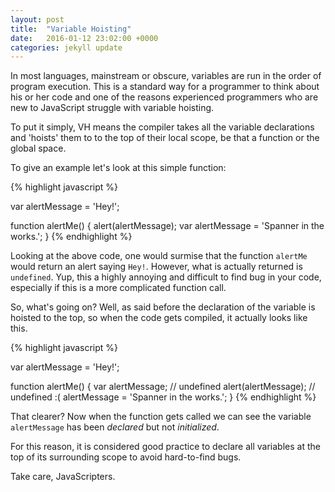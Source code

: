 ```yaml
---
layout: post
title:  "Variable Hoisting"
date:   2016-01-12 23:02:00 +0000
categories: jekyll update
---
```

In most languages, mainstream or obscure, variables are run in the order of program execution. This is a standard way for a programmer to think about
his or her code and one of the reasons experienced programmers who are new to JavaScript struggle with variable hoisting.

To put it simply, VH means the compiler takes all the variable declarations and 'hoists' them to to the top of their local scope, be that a function or the global space.

To give an example let's look at this simple function:

{% highlight javascript %}

var alertMessage = 'Hey!';

function alertMe() {
  alert(alertMessage);
  var alertMessage = 'Spanner in the works.';
}
{% endhighlight %}

Looking at the above code, one would surmise that the function `alertMe` would return an alert saying `Hey!`. However, what is actually returned is
`undefined`. Yup, this a highly annoying and difficult to find bug in your code, especially if this is a more complicated function call.

So, what's going on? Well, as said before the declaration of the variable is hoisted to the top, so when the code gets compiled, it actually looks like this.

{% highlight javascript %}

var alertMessage = 'Hey!';

function alertMe() {
  var alertMessage; // undefined
  alert(alertMessage); // undefined :(
  alertMessage = 'Spanner in the works.';
}
{% endhighlight %}

That clearer? Now when the function gets called we can see the variable `alertMessage` has been *declared* but not *initialized*.

For this reason, it is considered good practice to declare all variables at the top of its surrounding scope to avoid hard-to-find bugs.

Take care, JavaScripters.

[jekyll-docs]: http://jekyllrb.com/docs/home
[jekyll-gh]:   https://github.com/jekyll/jekyll
[jekyll-talk]: https://talk.jekyllrb.com/
